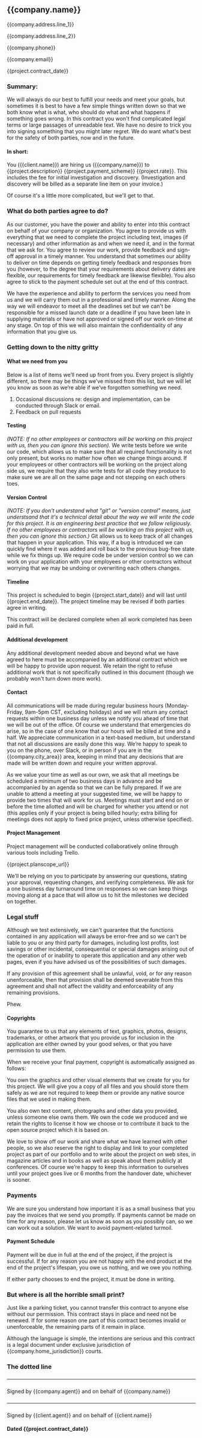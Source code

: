 ## {{company.name}}

{{company.address.line_1}}

{{company.address.line_2}}

{{company.phone}}

{{company.email}}

{{project.contract_date}}

### Summary:

We will always do our best to fulfill your needs and meet your goals, but sometimes it is best to have a few simple things written down so that we both know what is what, who should do what and what happens if something goes wrong. In this contract you won't find complicated legal terms or large passages of unreadable text. We have no desire to trick you into signing something that you might later regret. We do want what's best for the safety of both parties, now and in the future.

#### In short:

You ({{client.name}}) are hiring us ({{company.name}}) to {{project.description}} {{project.payment_scheme}} {{project.rate}}. This includes the fee for initial investigation and discovery. (Investigation and discovery will be billed as a separate line item on your invoice.)


Of course it's a little more complicated, but we'll get to that.

### What do both parties agree to do?

As our customer, you have the power and ability to enter into this contract on behalf of your company or organization. You agree to provide us with everything that we need to complete the project including text, images (if necessary) and other information as and when we need it, and in the format that we ask for. You agree to review our work, provide feedback and sign-off approval in a timely manner. You understand that sometimes our ability to deliver on time depends on getting timely feedback and responses from you (however, to the degree that your requirements about delivery dates are flexible, our requirements for timely feedback are likewise flexible). You also agree to stick to the payment schedule set out at the end of this contract.

We have the experience and ability to perform the services you need from us and we will carry them out in a professional and timely manner. Along the way we will endeavor to meet all the deadlines set but we can't be responsible for a missed launch date or a deadline if you have been late in supplying materials or have not approved or signed off our work on-time at any stage. On top of this we will also maintain the confidentiality of any information that you give us.

### Getting down to the nitty gritty

#### What we need from you

Below is a list of items we’ll need up front from you. Every project is slightly different, so there may be things we’ve missed from this list, but we will let you know as soon as we’re able if we’ve forgotten something we need.

1. Occasional discussions re: design and implementation, can be conducted through Slack or email.
2. Feedback on pull requests

#### Testing

*(NOTE: If no other employees or contractors will be working on this project with us, then you can ignore this section).* We write tests before we write our code, which allows us to make sure that all required functionality is not only present, but works no matter how often we change things around. If your employees or other contractors will be working on the project along side us, we require that they also write tests for all code they produce to make sure we are all on the same page and not stepping on each others toes.

#### Version Control

*(NOTE: If you don't understand what "git" or "version control" means, just understsand that it's a technical detail about the way we will write the code for this project.  It is an engineering best practice that we follow religiously.  If no other employees or contractors will be working on this project with us, then you can ignore this section.)* Git allows us to keep track of all changes that happen in your application. This way, if a bug is introduced we can quickly find where it was added and roll back to the previous bug-free state while we fix things up. We require code be under version control so we can work on your application with your employees or other contractors without worrying that we may be undoing or overwriting each others changes.

#### Timeline

This project is scheduled to begin {{project.start_date}} and will last until {{project.end_date}}.  The project timeline may be revised if both parties agree in writing.

This contract will be declared complete when all work completed has been paid in full.

#### Additional development

Any additional development needed above and beyond what we have agreed to here must be accompanied by an additional contract which we will be happy to provide upon request. We retain the right to refuse additional work that is not specifically outlined in this document (though we probably won't turn down more work).

#### Contact

All communications will be made during regular business hours (Monday-Friday, 9am-5pm CST, excluding holidays) and we will return any contact requests within one business day unless we notify you ahead of time that we will be out of the office. Of course we understand that emergencies do arise, so in the case of one know that our hours will be billed at time and a half. We appreciate communication in a text-based medium, but understand that not all discussions are easily done this way. We’re happy to speak to you on the phone, over Slack, or in person if you are in the {{company.city_area}} area, keeping in mind that any decisions that are made will be written down and require your written approval.

As we value your time as well as our own, we ask that all meetings be scheduled a minimum of two business days in advance and be accompanied by an agenda so that we can be fully prepared. If we are unable to attend a meeting at your suggested time, we will be happy to provide two times that will work for us. Meetings must start and end on or before the time allotted and will be charged for whether you attend or not (this applies only if your project is being billed hourly; extra billing for meetings does not apply to fixed price project, unless otherwise specified).

#### Project Management

Project management will be conducted collaboratively online through various tools including Trello.

{{project.planscope_url}}

We’ll be relying on you to participate by answering our questions, stating your approval, requesting changes, and verifying completeness. We ask for a one business day turnaround time on responses so we can keep things moving along at a pace that will allow us to hit the milestones we decided on together.

### Legal stuff

Although we test extensively, we can't guarantee that the functions contained in any application will always be error-free and so we can't be liable to you or any third party for damages, including lost profits, lost savings or other incidental, consequential or special damages arising out of the operation of or inability to operate this application and any other web pages, even if you have advised us of the possibilities of such damages.

If any provision of this agreement shall be unlawful, void, or for any reason unenforceable, then that provision shall be deemed severable from this agreement and shall not affect the validity and enforceability of any remaining provisions.

Phew.

#### Copyrights

You guarantee to us that any elements of text, graphics, photos, designs, trademarks, or other artwork that you provide us for inclusion in the application are either owned by your good selves, or that you have permission to use them.

When we receive your final payment, copyright is automatically assigned as follows:

You own the graphics and other visual elements that we create for you for this project. We will give you a copy of all files and you should store them safely as we are not required to keep them or provide any native source files that we used in making them.

You also own text content, photographs and other data you provided, unless someone else owns them. We own the code we produced and we retain the rights to license it how we choose or to contribute it back to the open source project which it is based on.

We love to show off our work and share what we have learned with other people, so we also reserve the right to display and link to your completed project as part of our portfolio and to write about the project on web sites, in magazine articles and in books as well as speak about them publicly at conferences. Of course we’re happy to keep this information to ourselves until your project goes live or 6 months from the handover date, whichever is sooner.

### Payments

We are sure you understand how important it is as a small business that you pay the invoices that we send you promptly.  If payments cannot be made on time for any reason, please let us know as soon as you possibly can, so we can work out a solution. We want to avoid payment-related turmoil.

#### Payment Schedule

Payment will be due in full at the end of the project, if the project is successful.  If for any reason you are not happy with the end product at the end of the project's lifespan, you owe us nothing, and we owe you nothing.

If either party chooses to end the project, it must be done in writing.

### But where is all the horrible small print?

Just like a parking ticket, you cannot transfer this contract to anyone else without our permission. This contract stays in place and need not be renewed. If for some reason one part of this contract becomes invalid or unenforceable, the remaining parts of it remain in place.

Although the language is simple, the intentions are serious and this contract is a legal document under exclusive jurisdiction of {{company.home_jurisdiction}} courts.

### The dotted line

###

__________________________________________________

###

Signed by {{company.agent}} and on behalf of {{company.name}}



###

__________________________________________________

###

Signed by {{client.agent}} and on behalf of {{client.name}}


#### Dated {{project.contract_date}}

